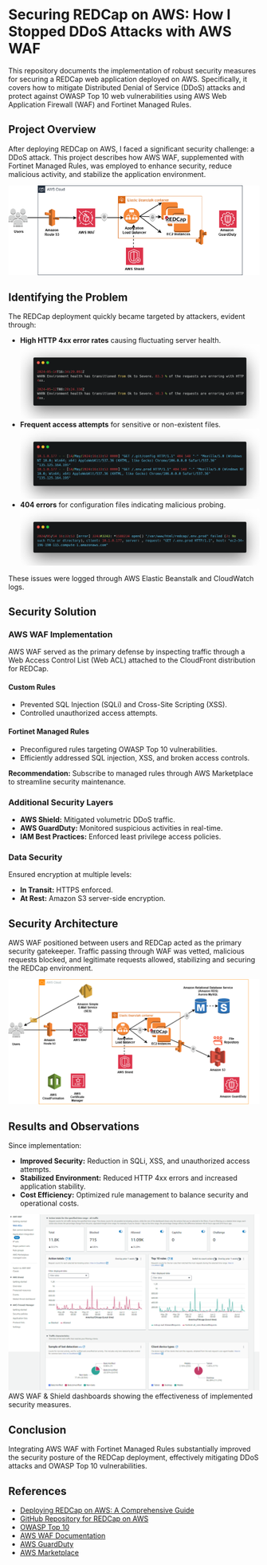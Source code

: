 # Securing REDCap on AWS: How I Stopped DDoS Attacks with AWS WAF

This repository documents the implementation of robust security measures for securing a REDCap web application deployed on AWS. Specifically, it covers how to mitigate Distributed Denial of Service (DDoS) attacks and protect against OWASP Top 10 web vulnerabilities using AWS Web Application Firewall (WAF) and Fortinet Managed Rules.

## Project Overview

After deploying REDCap on AWS, I faced a significant security challenge: a DDoS attack. This project describes how AWS WAF, supplemented with Fortinet Managed Rules, was employed to enhance security, reduce malicious activity, and stabilize the application environment.

![Elastic Dashboard](images/AWS_WAF_diagram.png)
## Identifying the Problem

The REDCap deployment quickly became targeted by attackers, evident through:
- **High HTTP 4xx error rates** causing fluctuating server health.
 ![Elastic Dashboard](images/HTTP_4xx_Errors.png) 
- **Frequent access attempts** for sensitive or non-existent files.
  ![Elastic Dashboard](images/Frequent_Requests.png)
- **404 errors** for configuration files indicating malicious probing.
  ![Elastic Dashboard](images/404_Errors.png)

These issues were logged through AWS Elastic Beanstalk and CloudWatch logs.

## Security Solution

### AWS WAF Implementation

AWS WAF served as the primary defense by inspecting traffic through a Web Access Control List (Web ACL) attached to the CloudFront distribution for REDCap.

#### Custom Rules
- Prevented SQL Injection (SQLi) and Cross-Site Scripting (XSS).
- Controlled unauthorized access attempts.

#### Fortinet Managed Rules
- Preconfigured rules targeting OWASP Top 10 vulnerabilities.
- Efficiently addressed SQL injection, XSS, and broken access controls.

**Recommendation:** Subscribe to managed rules through AWS Marketplace to streamline security maintenance.

### Additional Security Layers
- **AWS Shield:** Mitigated volumetric DDoS traffic.
- **AWS GuardDuty:** Monitored suspicious activities in real-time.
- **IAM Best Practices:** Enforced least privilege access policies.

### Data Security
Ensured encryption at multiple levels:
- **In Transit:** HTTPS enforced.
- **At Rest:** Amazon S3 server-side encryption.

## Security Architecture
AWS WAF positioned between users and REDCap acted as the primary security gatekeeper. Traffic passing through WAF was vetted, malicious requests blocked, and legitimate requests allowed, stabilizing and securing the REDCap environment.

![Elastic Dashboard](images/AWS_architecture.png) 

## Results and Observations
Since implementation:
- **Improved Security:** Reduction in SQLi, XSS, and unauthorized access attempts.
- **Stabilized Environment:** Reduced HTTP 4xx errors and increased application stability.
- **Cost Efficiency:** Optimized rule management to balance security and operational costs.
  
![Elastic Dashboard](images/AWS_Security_Console.png)
AWS WAF & Shield dashboards showing the effectiveness of implemented security measures.

## Conclusion
Integrating AWS WAF with Fortinet Managed Rules substantially improved the security posture of the REDCap deployment, effectively mitigating DDoS attacks and OWASP Top 10 vulnerabilities.

## References
- [Deploying REDCap on AWS: A Comprehensive Guide](#)
- [GitHub Repository for REDCap on AWS](#)
- [OWASP Top 10](https://owasp.org/www-project-top-ten/)
- [AWS WAF Documentation](https://docs.aws.amazon.com/waf/latest/developerguide/)
- [AWS GuardDuty](https://aws.amazon.com/guardduty/)
- [AWS Marketplace](https://aws.amazon.com/marketplace/)


